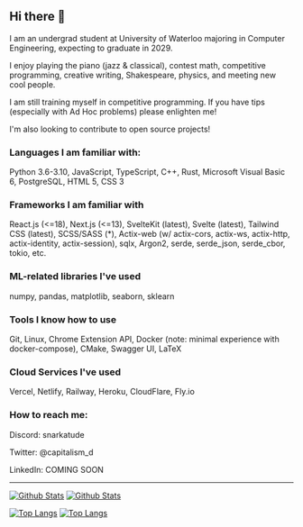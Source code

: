 ## Hi there 👋

I am an undergrad student at University of Waterloo majoring in Computer Engineering, expecting to graduate in 2029.

I enjoy playing the piano (jazz & classical), contest math, competitive programming, creative writing, Shakespeare, physics, and meeting new cool people.

I am still training myself in competitive programming. If you have tips (especially with Ad Hoc problems) please enlighten me!

I'm also looking to contribute to open source projects!

### Languages I am familiar with:

Python 3.6-3.10, JavaScript, TypeScript, C++, Rust, Microsoft Visual Basic 6, PostgreSQL, 
HTML 5, CSS 3

### Frameworks I am familiar with

React.js (<=18), Next.js (<=13), SvelteKit (latest), Svelte (latest), Tailwind CSS (latest), SCSS/SASS (*),
Actix-web (w/ actix-cors, actix-ws, actix-http, actix-identity, actix-session), sqlx, Argon2, serde, serde_json, serde_cbor, tokio, etc.

### ML-related libraries I've used

numpy, pandas, matplotlib, seaborn, sklearn

### Tools I know how to use

Git, Linux, Chrome Extension API, Docker (note: minimal experience with docker-compose), CMake, Swagger UI, LaTeX

### Cloud Services I've used

Vercel, Netlify, Railway, Heroku, CloudFlare, Fly.io

### How to reach me:

Discord: snarkatude

Twitter: @capitalism_d

LinkedIn: COMING SOON

---

[![Github Stats](https://github-readme-stats.vercel.app/api?username=willzeng274&show_icons=true#gh-light-mode-only)](https://github.com/willzeng274/#gh-light-mode-only)
[![Github Stats](https://github-readme-stats.vercel.app/api?username=willzeng274&show_icons=true&theme=dark#gh-dark-mode-only)](https://github.com/willzeng274/#gh-dark-mode-only)

[![Top Langs](https://github-readme-stats.vercel.app/api/top-langs/?username=willzeng274&exclude_repo=stroke-prediction-ml,chatapp,gamerz.lk,nasty-nvim-config,chesser-backend&layout=compact&langs_count=8&hide=HTML&theme=dark#gh-dark-mode-only)](https://github.com/willzeng274/#gh-dark-mode-only)
[![Top Langs](https://github-readme-stats.vercel.app/api/top-langs/?username=willzeng274&exclude_repo=stroke-prediction-ml,chatapp,gamerz.lk,nasty-nvim-config,chesser-backend&layout=compact&langs_count=8&hide=HTML#gh-light-mode-only)](https://github.com/willzeng274/#gh-light-mode-only)

<!--

<img width="400" height="400" src="https://github-readme-stats.vercel.app/api/top-langs/?username=willzeng274&show_icons=true"></img><img width="500" height="300" src="https://github-readme-stats.vercel.app/api/?username=willzeng274&show_icons=true"></img>

<img width="500" height="300" src="https://wakatime.com/share/@859e7601-f3ab-4198-ad84-b0f69d06142c/7486821e-e39e-4ad3-a0a5-95457461d0af.svg"></img>

Achievements

![image](https://github.com/willzeng274/willzeng274/assets/61915438/a6bd7335-2b56-4fbc-a4e7-0d8ac8a73d66)

<img width="1792" alt="image" src="https://github.com/willzeng274/willzeng274/assets/61915438/98abcfb3-325b-4b0e-8a34-6c5cdc00a8bf">

Bye

Discord: snarkatude
-->

